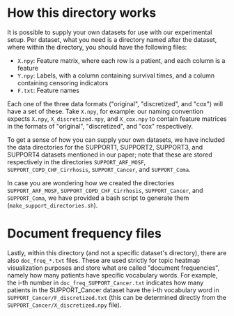 # How this directory works

It is possible to supply your own datasets for use with our experimental setup. Per dataset, what you need is a directory named after the dataset, where within the directory, you should have the following files:

- `X.npy`: Feature matrix, where each row is a patient, and each column is a feature
- `Y.npy`: Labels, with a column containing survival times, and a column containing censoring indicators
- `F.txt`: Feature names

Each one of the three data formats ("original", "discretized", and "cox") will have a set of these. Take `X.npy`, for example: our naming convention expects `X.npy`, `X_discretized.npy`, and `X_cox.npy` to contain feature matrices in the formats of "original", "discretized", and "cox" respectively.

To get a sense of how you can supply your own datasets, we have included the data directories for the SUPPORT1, SUPPORT2, SUPPORT3, and SUPPORT4 datasets mentioned in our paper; note that these are stored respectively in the directories `SUPPORT_ARF_MOSF`, `SUPPORT_COPD_CHF_Cirrhosis`, `SUPPORT_Cancer`, and `SUPPORT_Coma`.

In case you are wondering how we created the directories `SUPPORT_ARF_MOSF`, `SUPPORT_COPD_CHF_Cirrhosis`, `SUPPORT_Cancer`, and `SUPPORT_Coma`, we have provided a bash script to generate them (`make_support_directories.sh`).

# Document frequency files

Lastly, within this directory (and not a specific dataset's directory), there are also `doc_freq_*.txt` files. These are used strictly for topic heatmap visualization purposes and store what are called "document frequencies", namely how many patients have specific vocabulary words. For example, the i-th number in `doc_freq_SUPPORT_Cancer.txt` indicates how many patients in the SUPPORT\_Cancer dataset have the i-th vocabulary word in `SUPPORT_Cancer/F_discretized.txt` (this can be determined directly from the `SUPPORT_Cancer/X_discretized.npy` file).
